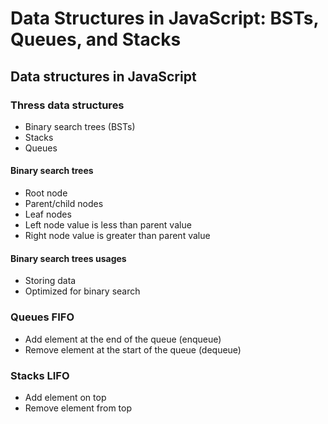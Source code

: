 # Data Structures in JavaScript: BSTs, Queues, and Stacks

## Data structures in JavaScript

### Thress data structures

- Binary search trees (BSTs)
- Stacks
- Queues

#### Binary search trees

- Root node
- Parent/child nodes
- Leaf nodes
- Left node value is less than parent value
- Right node value is greater than parent value

#### Binary search trees usages

- Storing data
- Optimized for binary search

### Queues FIFO

- Add element at the end of the queue (enqueue)
- Remove element at the start of the queue (dequeue)
  
### Stacks LIFO

- Add element on top
- Remove element from top
